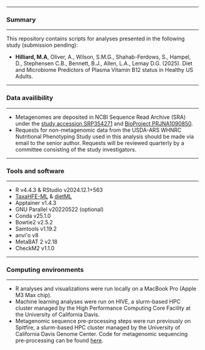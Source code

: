 ______________
### **Summary**
___________________

This repository contains scripts for analyses presented in the following study (submission pending):

-   **Hilliard, M.A**, Oliver, A., Wilson, S.M.G., Shahab-Ferdows, S., Hampel, D., Stephensen C.B., Bennett, B.J.,  Allen, L.A., Lemay D.G. (2025). Diet and Microbiome Predictors of Plasma Vitamin B12 status in Healthy US Adults. 

______________
### **Data availibility**
___________________

- Metagenomes are deposited in NCBI Sequence Read Archive (SRA) under the [study accession SRP354271](https://dataview.ncbi.nlm.nih.gov/object/PRJNA795985) and [BioProject PRJNA1090850](https://www.ncbi.nlm.nih.gov/bioproject/?term=PRJNA1090850). 
- Requests for non-metagenomic data from the USDA-ARS WHNRC Nutritional Phenotyping Study used in this analysis should be made via email to the senior author. Requests will be reviewed quarterly by a committee consisting of the study investigators.

____________
### **Tools and software**
_______________

- R v4.4.3 & RStudio v2024.12.1+563
- [TaxaHFE-ML](https://github.com/aoliver44/taxaHFE) & [dietML](https://github.com/aoliver44/nutrition_tools)
- Apptainer v1.4.3
- GNU Parallel v20220522 (optional)
- Conda v25.1.0
- Bowtie2 v2.5.2 
- Samtools v1.19.2
- anvi'o v8
- MetaBAT 2 v2.18
- CheckM2 v1.1.0

____________
### **Computing environments**
_______________

- R analyses and visualizations were run locally on a MacBook Pro (Apple M3 Max chip).
- Machine learning analyses were run on HIVE, a slurm-based HPC cluster managed by the High Performance Computing Core Facility at the University of California Davis.
- Metagenomic sequence pre-processing steps were run previously on Spitfire, a slurm-based HPC cluster managed by the University of California Davis Genome Center. Code for metagenomic sequencing pre-processing can be found [here](https://github.com/dglemay/ARG_metagenome).
